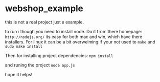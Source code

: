 webshop_example
===============

this is not a real project just a example.

to run i though you need to install node. Do it from there homepage:
`http://nodejs.org/`
its easy for both mac and win, which have there installers. For linux it can be
a bit overwelming if your not used to `make` and `sudo make install`

Then for installing project dependencies:
`npm install`

and runing the project
`node app.js`


hope it helps!
